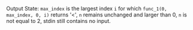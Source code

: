 Output State: `max_index` is the largest index `i` for which `func_1(0, max_index, 0, i)` returns '<', `n` remains unchanged and larger than 0, `n` is not equal to 2, stdin still contains no input.